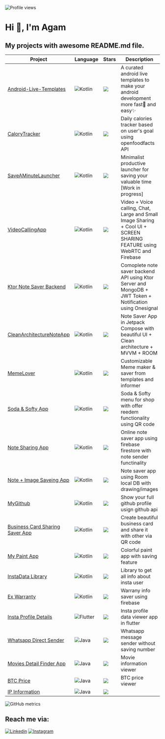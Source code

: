 ![Profile views](https://gpvc.arturio.dev/agamkoradiya)  

# Hi 👋, I'm Agam

## **My projects** with awesome README.md file.

Project | Language | Stars | Description
------- | -------- | ----- | -----------
[Android-Live-Templates](https://github.com/agamkoradiya/Android-Live-Templates) | <img alt="Kotlin" src="https://img.shields.io/badge/kotlin-%230095D5.svg?&style=for-the-badge&logo=kotlin&logoColor=white"/> | ![](https://badgen.net/github/stars/agamkoradiya/Android-Live-Templates) | A curated android live templates to make your android development more fast🚀 and easy✨
[CaloryTracker](https://github.com/agamkoradiya/CaloryTracker) | <img alt="Kotlin" src="https://img.shields.io/badge/kotlin-%230095D5.svg?&style=for-the-badge&logo=kotlin&logoColor=white"/> | ![](https://badgen.net/github/stars/agamkoradiya/CaloryTracker) |  Daily calories tracker based on user's goal using openfoodfacts API
[SaveAMinuteLauncher](https://github.com/agamkoradiya/SaveAMinuteLauncher) | <img alt="Kotlin" src="https://img.shields.io/badge/kotlin-%230095D5.svg?&style=for-the-badge&logo=kotlin&logoColor=white"/> | ![](https://badgen.net/github/stars/agamkoradiya/SaveAMinuteLauncher) | Minimalist productive launcher for saving your valuable time [Work in progress]
[VideoCallingApp](https://github.com/agamkoradiya/VideoCallingApp) | <img alt="Kotlin" src="https://img.shields.io/badge/kotlin-%230095D5.svg?&style=for-the-badge&logo=kotlin&logoColor=white"/> | ![](https://badgen.net/github/stars/agamkoradiya/VideoCallingApp) | Video + Voice calling, Chat, Large and Small Image Sharing + Cool UI + SCREEN SHARING FEATURE using WebRTC and Firebase
[Ktor Note Saver Backend](https://github.com/agamkoradiya/Ktor-Note-Saver-Backend) | <img alt="Kotlin" src="https://img.shields.io/badge/kotlin-%230095D5.svg?&style=for-the-badge&logo=kotlin&logoColor=white"/> | ![](https://badgen.net/github/stars/agamkoradiya/Ktor-Note-Saver-Backend) | Comoplete note saver backend API using Ktor Server and MongoDB + JWT Token + Notification using Onesignal
[CleanArchitectureNoteApp](https://github.com/agamkoradiya/CleanArchitectureNoteApp) | <img alt="Kotlin" src="https://img.shields.io/badge/kotlin-%230095D5.svg?&style=for-the-badge&logo=kotlin&logoColor=white"/> | ![](https://badgen.net/github/stars/agamkoradiya/CleanArchitectureNoteApp) | Note Saver App in Jetpack Compose with beautiful UI + Clean architecture + MVVM + ROOM
[MemeLover](https://github.com/agamkoradiya/MemeLover) | <img alt="Kotlin" src="https://img.shields.io/badge/kotlin-%230095D5.svg?&style=for-the-badge&logo=kotlin&logoColor=white"/> | ![](https://badgen.net/github/stars/agamkoradiya/MemeLover) | Customizable Meme maker & saver from templates and informer 
[Soda & Softy App](https://github.com/agamkoradiya/Soda-and-Softy-App) | <img alt="Kotlin" src="https://img.shields.io/badge/kotlin-%230095D5.svg?&style=for-the-badge&logo=kotlin&logoColor=white"/> | ![](https://badgen.net/github/stars/agamkoradiya/Soda-and-Softy-App) | Soda & Softy menu for shop with offer reedem functionality using QR code
[Note Sharing App](https://github.com/agamkoradiya/Note-Sharing-App) | <img alt="Kotlin" src="https://img.shields.io/badge/kotlin-%230095D5.svg?&style=for-the-badge&logo=kotlin&logoColor=white"/> | ![](https://badgen.net/github/stars/agamkoradiya/Note-Sharing-App) | Online note saver app using firebase firestore with note sender functinality 
[Note + Image Saveing App](https://github.com/agamkoradiya/Note-With-Images-App) | <img alt="Kotlin" src="https://img.shields.io/badge/kotlin-%230095D5.svg?&style=for-the-badge&logo=kotlin&logoColor=white"/> | ![](https://badgen.net/github/stars/agamkoradiya/Note-With-Images-App) |  Note saver app using Room local DB with drawing/images 
[MyGithub](https://github.com/agamkoradiya/MyGithub) | <img alt="Kotlin" src="https://img.shields.io/badge/kotlin-%230095D5.svg?&style=for-the-badge&logo=kotlin&logoColor=white"/> | ![](https://badgen.net/github/stars/agamkoradiya/MyGithub) | Show your full github profile usign github api
[Business Card Sharing Saver App](https://github.com/agamkoradiya/Business-Card-Sharing-Saver-App) | <img alt="Kotlin" src="https://img.shields.io/badge/kotlin-%230095D5.svg?&style=for-the-badge&logo=kotlin&logoColor=white"/> | ![](https://badgen.net/github/stars/agamkoradiya/Business-Card-Sharing-Saver-App) | Create beautiful business card and share it with other via QR code
[My Paint App](https://github.com/agamkoradiya/My-Paint-App) | <img alt="Kotlin" src="https://img.shields.io/badge/kotlin-%230095D5.svg?&style=for-the-badge&logo=kotlin&logoColor=white"/> | ![](https://badgen.net/github/stars/agamkoradiya/My-Paint-App) | Colorful paint app with saving feature
[InstaData Library](https://github.com/agamkoradiya/InstaData) | <img alt="Kotlin" src="https://img.shields.io/badge/kotlin-%230095D5.svg?&style=for-the-badge&logo=kotlin&logoColor=white"/> | ![](https://badgen.net/github/stars/agamkoradiya/InstaData) | Library to get all info about insta user
[Ex Warranty](https://github.com/agamkoradiya/Ex-warranty) | <img alt="Kotlin" src="https://img.shields.io/badge/kotlin-%230095D5.svg?&style=for-the-badge&logo=kotlin&logoColor=white"/> | ![](https://badgen.net/github/stars/agamkoradiya/Ex-warranty) | Warrany info saver using firebase
[Insta Profile Details](https://github.com/agamkoradiya/Insta-Profile-Details-In-Flutter) | <img alt="Flutter" src="https://img.shields.io/badge/Flutter%20-%2302569B.svg?&style=for-the-badge&logo=Flutter&logoColor=white" /> | ![](https://badgen.net/github/stars/agamkoradiya/Insta-Profile-Details-In-Flutter) | Insta profile data viewer app in flutter
[Whatsapp Direct Sender](https://github.com/agamkoradiya/WhatsApp-Direct) | <img alt="Java" src="https://img.shields.io/badge/java-%23ED8B00.svg?&style=for-the-badge&logo=java&logoColor=white"/> | ![](https://badgen.net/github/stars/agamkoradiya/WhatsApp-Direct) | Whatsapp message sender without saving number
[Movies Detail Finder App](https://github.com/agamkoradiya/Movies-detail-finder-app) | <img alt="Java" src="https://img.shields.io/badge/java-%23ED8B00.svg?&style=for-the-badge&logo=java&logoColor=white"/> | ![](https://badgen.net/github/stars/agamkoradiya/Movies-detail-finder-app) | Movie information viewer
[BTC Price](https://github.com/agamkoradiya/BTC-price) | <img alt="Java" src="https://img.shields.io/badge/java-%23ED8B00.svg?&style=for-the-badge&logo=java&logoColor=white"/> | ![](https://badgen.net/github/stars/agamkoradiya/BTC-price) | BTC price viewer
[IP Information](https://github.com/agamkoradiya/IP-Information) | <img alt="Java" src="https://img.shields.io/badge/java-%23ED8B00.svg?&style=for-the-badge&logo=java&logoColor=white"/> | ![](https://badgen.net/github/stars/agamkoradiya/IP-Information) || Get your details from IP address using openinfo API


![GitHub metrics](https://metrics.lecoq.io/agamkoradiya)  


## Reach me via:

[![Linkedin](https://img.shields.io/badge/LinkedIn-blue.svg?style=for-the-badge&logo=linkedin)](https://www.linkedin.com/in/agamkoradiya/)
[![Instagram](https://img.shields.io/badge/Instagram-gray.svg?style=for-the-badge&logo=instagram)](https://www.instagram.com/code.fun/)
